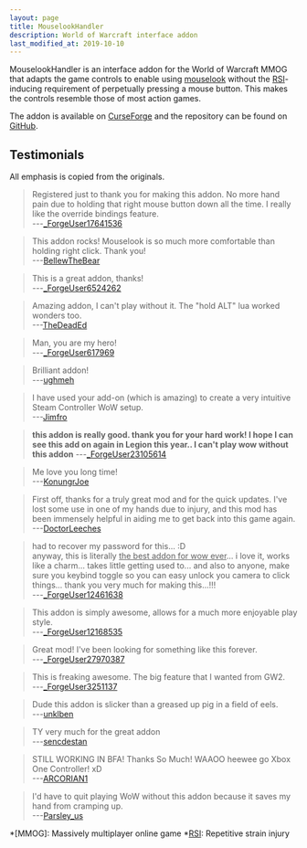 ```yaml
---
layout: page
title: MouselookHandler
description: World of Warcraft interface addon
last_modified_at: 2019-10-10
---
```


MouselookHandler is an interface addon for the World of Warcraft MMOG that adapts the game
controls to enable using [mouselook][] without the [RSI][]-inducing requirement of
perpetually pressing a mouse button.  This makes the controls resemble those of most
action games.

The addon is available on [CurseForge][] and the repository can be found on [GitHub][].

## Testimonials

All emphasis is copied from the originals.

>   Registered just to thank you for making this addon.  No more hand pain due to holding
>   that right mouse button down all the time.  I really like the override bindings
>   feature.  
---[\_ForgeUser17641536](https://www.curseforge.com/wow/addons/mouselookhandler?comment=14)

>   This addon rocks!  Mouselook is so much more comfortable than holding right click.
>   Thank you!  
---[BellewTheBear](https://www.curseforge.com/wow/addons/mouselookhandler?comment=17)

>   This is a great addon, thanks!  
---[\_ForgeUser6524262](https://www.curseforge.com/wow/addons/mouselookhandler?comment=23)

>   Amazing addon, I can't play without it.  The "hold ALT" lua worked wonders too.  
---[TheDeadEd](https://www.curseforge.com/wow/addons/mouselookhandler?comment=26)

>   Man, you are my hero!  
---[\_ForgeUser617969](https://www.curseforge.com/wow/addons/mouselookhandler?comment=36)

>   Brilliant addon!  
---[ughmeh](https://www.curseforge.com/wow/addons/mouselookhandler?comment=54)

>   I have used your add-on (which is amazing) to create a very intuitive Steam Controller
>   WoW setup.  
---[Jimfro](https://www.curseforge.com/wow/addons/mouselookhandler?comment=57)

>   **this addon is really good.  thank you for your hard work!  I hope I can see this add
>   on again in Legion this year.. I can't play wow without this addon**
---[\_ForgeUser23105614](https://www.curseforge.com/wow/addons/mouselookhandler?comment=58)

>   Me love you long time!  
---[KonungrJoe](https://www.curseforge.com/wow/addons/mouselookhandler?comment=64)


>   First off, thanks for a truly great mod and for the quick updates.  I've lost some use
>   in one of my hands due to injury, and this mod has been immensely helpful in aiding me
>   to get back into this game again.  
---[DoctorLeeches](https://www.curseforge.com/wow/addons/mouselookhandler?comment=66)

>   had to recover my password for this... :D  
>   anyway, this is literally <u>the best addon for wow ever</u>... i love it, works like
>   a charm... takes little getting used to... and also to anyone, make sure you keybind
>   toggle so you can easy unlock you camera to click things... thank you very much for
>   making this...!!!  
---[\_ForgeUser12461638](https://www.curseforge.com/wow/addons/mouselookhandler?comment=76)

>   This addon is simply awesome, allows for a much more enjoyable play style.  
---[\_ForgeUser12168535](https://www.curseforge.com/wow/addons/mouselookhandler?comment=77)

>   Great mod!  I've been looking for something like this forever.  
---[\_ForgeUser27970387](https://www.curseforge.com/wow/addons/mouselookhandler?comment=85)

>   This is freaking awesome.  The big feature that I wanted from GW2.  
---[\_ForgeUser3251137](https://www.curseforge.com/wow/addons/mouselookhandler?comment=87)

>   Dude this addon is slicker than a greased up pig in a field of eels.  
---[unklben](https://www.curseforge.com/wow/addons/mouselookhandler?comment=108)

>   TY very much for the great addon  
---[sencdestan](https://www.curseforge.com/wow/addons/mouselookhandler?comment=109)

>   STILL WORKING IN BFA!  Thanks So Much!  WAAOO heewee go Xbox One Controller! xD  
---[ARCORIAN1](https://www.curseforge.com/wow/addons/mouselookhandler?comment=110)

>    I'd have to quit playing WoW without this addon because it saves my hand from
>    cramping up.  
---[Parsley\_us](https://www.curseforge.com/wow/addons/mouselookhandler?comment=119)

[mouselook]: https://en.wikipedia.org/wiki/Free_look
<!-- [mouselook]: https://en.wiktionary.org/wiki/mouselook -->
[RSI]: https://en.wikipedia.org/wiki/Repetitive_strain_injury
[CurseForge]: https://www.curseforge.com/wow/addons/mouselookhandler
[GitHub]: https://github.com/meribold/MouselookHandler

*[MMOG]: Massively multiplayer online game
*[RSI]: Repetitive strain injury

<!-- vim: set tw=90 sts=-1 sw=4 et spell: -->
